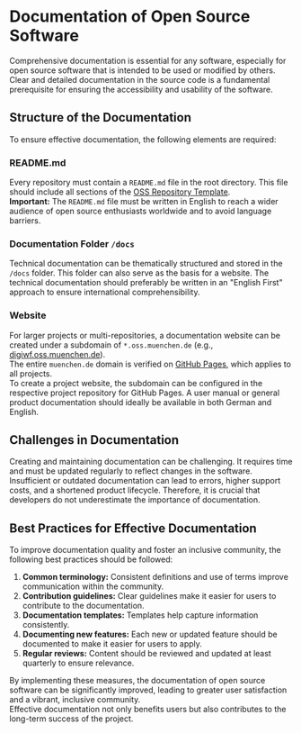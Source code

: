 # Documentation of Open Source Software

Comprehensive documentation is essential for any software, especially for open source software that is intended to be used or modified by others. Clear and detailed documentation in the source code is a fundamental prerequisite for ensuring the accessibility and usability of the software.

## Structure of the Documentation

To ensure effective documentation, the following elements are required:

### README.md

Every repository must contain a `README.md` file in the root directory. This file should include all sections of the [OSS Repository Template](https://github.com/it-at-m/oss-repository-en-template/blob/main/README.md).  
**Important:** The `README.md` file must be written in English to reach a wider audience of open source enthusiasts worldwide and to avoid language barriers.

### Documentation Folder `/docs`

Technical documentation can be thematically structured and stored in the `/docs` folder. This folder can also serve as the basis for a website. The technical documentation should preferably be written in an "English First" approach to ensure international comprehensibility.

### Website

For larger projects or multi-repositories, a documentation website can be created under a subdomain of `*.oss.muenchen.de` (e.g., [digiwf.oss.muenchen.de](https://digiwf.oss.muenchen.de)).  
The entire `muenchen.de` domain is verified on [GitHub Pages](https://github.com/organizations/it-at-m/settings/pages), which applies to all projects.  
To create a project website, the subdomain can be configured in the respective project repository for GitHub Pages.
A user manual or general product documentation should ideally be available in both German and English.

## Challenges in Documentation

Creating and maintaining documentation can be challenging. It requires time and must be updated regularly to reflect changes in the software. Insufficient or outdated documentation can lead to errors, higher support costs, and a shortened product lifecycle. Therefore, it is crucial that developers do not underestimate the importance of documentation.

## Best Practices for Effective Documentation

To improve documentation quality and foster an inclusive community, the following best practices should be followed:

1. **Common terminology:** Consistent definitions and use of terms improve communication within the community.  
2. **Contribution guidelines:** Clear guidelines make it easier for users to contribute to the documentation.  
3. **Documentation templates:** Templates help capture information consistently.  
4. **Documenting new features:** Each new or updated feature should be documented to make it easier for users to apply.  
5. **Regular reviews:** Content should be reviewed and updated at least quarterly to ensure relevance.

By implementing these measures, the documentation of open source software can be significantly improved, leading to greater user satisfaction and a vibrant, inclusive community.  
Effective documentation not only benefits users but also contributes to the long-term success of the project.